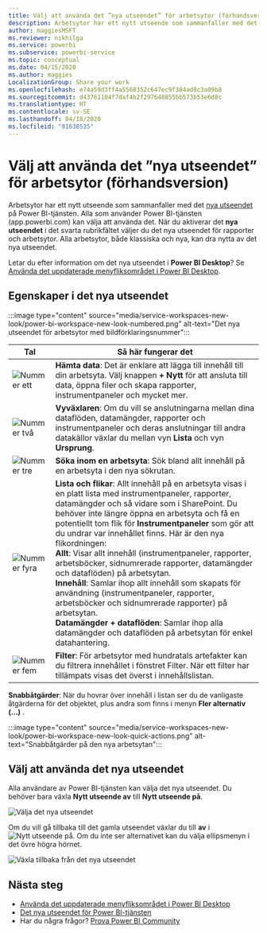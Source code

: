 ```yaml
---
title: Välj att använda det ”nya utseendet” för arbetsytor (förhandsversion)
description: Arbetsytor har ett nytt utseende som sammanfaller med det nya utseendet på Power BI-tjänsten.
author: maggiesMSFT
ms.reviewer: nikhilga
ms.service: powerbi
ms.subservice: powerbi-service
ms.topic: conceptual
ms.date: 04/15/2020
ms.author: maggies
LocalizationGroup: Share your work
ms.openlocfilehash: e74a59d3ff4a5568352c647ec9f384ad8c3a09b8
ms.sourcegitcommit: d43761104f7daf4b2f297648855bb573b53e6d8c
ms.translationtype: HT
ms.contentlocale: sv-SE
ms.lasthandoff: 04/18/2020
ms.locfileid: "81638535"
---
```

# <a name="opt-in-to-the-workspace-new-look-preview"></a>Välj att använda det ”nya utseendet” för arbetsytor (förhandsversion)

Arbetsytor har ett nytt utseende som sammanfaller med det [nya utseendet](../service-new-look.md) på Power BI-tjänsten. Alla som använder Power BI-tjänsten (app.powerbi.com) kan välja att använda det. När du aktiverar det **nya utseendet** i det svarta rubrikfältet väljer du det nya utseendet för rapporter och arbetsytor. Alla arbetsytor, både klassiska och nya, kan dra nytta av det nya utseendet.

Letar du efter information om det nya utseendet i **Power BI Desktop**? Se [Använda det uppdaterade menyfliksområdet i Power BI Desktop](../desktop-ribbon.md).

## <a name="features-of-the-new-look"></a>Egenskaper i det nya utseendet

:::image type="content" source="media/service-workspaces-new-look/power-bi-workspace-new-look-numbered.png" alt-text="Det nya utseendet för arbetsytor med bildförklaringsnummer":::

|Tal  |Så här fungerar det |
|---------|---------|
|  ![Nummer ett](media/service-workspaces-new-look/circle-one.png)  | **Hämta data**: Det är enklare att lägga till innehåll till din arbetsyta. Välj knappen **+ Nytt** för att ansluta till data, öppna filer och skapa rapporter, instrumentpaneler och mycket mer.  |
| ![Nummer två](media/service-workspaces-new-look/circle-two.png)  | **Vyväxlaren**: Om du vill se anslutningarna mellan dina dataflöden, datamängder, rapporter och instrumentpaneler och deras anslutningar till andra datakällor växlar du mellan vyn **Lista** och vyn **Ursprung**. |
| ![Nummer tre](media/service-workspaces-new-look/circle-three.png) | **Söka inom en arbetsyta**: Sök bland allt innehåll på en arbetsyta i den nya sökrutan.  |
| ![Nummer fyra](media/service-workspaces-new-look/circle-four.png)  | **Lista och flikar**: Allt innehåll på en arbetsyta visas i en platt lista med instrumentpaneler, rapporter, datamängder och så vidare som i SharePoint. Du behöver inte längre öppna en arbetsyta och få en potentiellt tom flik för **Instrumentpaneler** som gör att du undrar var innehållet finns. Här är den nya flikordningen: <br>**Allt**: Visar allt innehåll (instrumentpaneler, rapporter, arbetsböcker, sidnumrerade rapporter, datamängder och dataflöden) på arbetsytan. <br>**Innehåll**: Samlar ihop allt innehåll som skapats för användning (instrumentpaneler, rapporter, arbetsböcker och sidnumrerade rapporter) på arbetsytan. <br>**Datamängder + dataflöden**: Samlar ihop alla datamängder och dataflöden på arbetsytan för enkel datahantering. |
| ![Nummer fem](media/service-workspaces-new-look/circle-five.png) | **Filter**: För arbetsytor med hundratals artefakter kan du filtrera innehållet i fönstret Filter. När ett filter har tillämpats visas det överst i innehållslistan. |

**Snabbåtgärder**: När du hovrar över innehåll i listan ser du de vanligaste åtgärderna för det objektet, plus andra som finns i menyn **Fler alternativ (...)** .

:::image type="content" source="media/service-workspaces-new-look/power-bi-workspace-new-look-quick-actions.png" alt-text="Snabbåtgärder på den nya arbetsytan":::

## <a name="opt-in-to-the-new-look"></a>Välj att använda det nya utseendet

Alla användare av Power BI-tjänsten kan välja det nya utseendet. Du behöver bara växla **Nytt utseende av** till **Nytt utseende på**.

![Välja det nya utseendet](media/service-workspaces-new-look/power-bi-new-look-off.png)

Om du vill gå tillbaka till det gamla utseendet växlar du till **av** i ![Nytt utseende på](media/service-workspaces-new-look/power-bi-new-look-toggle-on.png). Om du inte ser alternativet kan du välja ellipsmenyn i det övre högra hörnet.

![Växla tillbaka från det nya utseendet](media/service-workspaces-new-look/power-bi-new-look-on.png)

## <a name="next-steps"></a>Nästa steg

- [Använda det uppdaterade menyfliksområdet i Power BI Desktop](../desktop-ribbon.md)
- [Det nya utseendet för Power BI-tjänsten](../service-new-look.md)
- Har du några frågor? [Prova Power BI Community](https://community.powerbi.com/)

